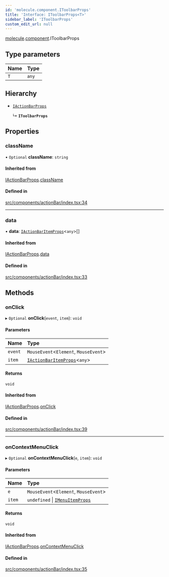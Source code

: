 ```yaml
---
id: 'molecule.component.IToolbarProps'
title: 'Interface: IToolbarProps<T>'
sidebar_label: 'IToolbarProps'
custom_edit_url: null
---
```


[molecule](../namespaces/molecule).[component](../namespaces/molecule.component).IToolbarProps

## Type parameters

| Name | Type  |
| :--- | :---- |
| `T`  | `any` |

## Hierarchy

-   [`IActionBarProps`](molecule.component.IActionBarProps)

    ↳ **`IToolbarProps`**

## Properties

### className

• `Optional` **className**: `string`

#### Inherited from

[IActionBarProps](molecule.component.IActionBarProps).[className](molecule.component.IActionBarProps#classname)

#### Defined in

[src/components/actionBar/index.tsx:34](https://github.com/DTStack/molecule/blob/3c64296/src/components/actionBar/index.tsx#L34)

---

### data

• **data**: [`IActionBarItemProps`](molecule.component.IActionBarItemProps)<`any`\>[]

#### Inherited from

[IActionBarProps](molecule.component.IActionBarProps).[data](molecule.component.IActionBarProps#data)

#### Defined in

[src/components/actionBar/index.tsx:33](https://github.com/DTStack/molecule/blob/3c64296/src/components/actionBar/index.tsx#L33)

## Methods

### onClick

▸ `Optional` **onClick**(`event`, `item`): `void`

#### Parameters

| Name    | Type                                                                    |
| :------ | :---------------------------------------------------------------------- |
| `event` | `MouseEvent`<`Element`, `MouseEvent`\>                                  |
| `item`  | [`IActionBarItemProps`](molecule.component.IActionBarItemProps)<`any`\> |

#### Returns

`void`

#### Inherited from

[IActionBarProps](molecule.component.IActionBarProps).[onClick](molecule.component.IActionBarProps#onclick)

#### Defined in

[src/components/actionBar/index.tsx:39](https://github.com/DTStack/molecule/blob/3c64296/src/components/actionBar/index.tsx#L39)

---

### onContextMenuClick

▸ `Optional` **onContextMenuClick**(`e`, `item`): `void`

#### Parameters

| Name   | Type                                                                 |
| :----- | :------------------------------------------------------------------- |
| `e`    | `MouseEvent`<`Element`, `MouseEvent`\>                               |
| `item` | `undefined` \| [`IMenuItemProps`](molecule.component.IMenuItemProps) |

#### Returns

`void`

#### Inherited from

[IActionBarProps](molecule.component.IActionBarProps).[onContextMenuClick](molecule.component.IActionBarProps#oncontextmenuclick)

#### Defined in

[src/components/actionBar/index.tsx:35](https://github.com/DTStack/molecule/blob/3c64296/src/components/actionBar/index.tsx#L35)
